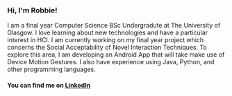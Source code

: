 ### Hi, I'm Robbie!

I am a final year Computer Science BSc Undergradute at The University of Glasgow. I love learning about new technologies and have a particular interest in HCI. I am currently working on my final year project which concerns the Social Acceptability of Novel Interaction Techniques. To explore this area, I am developing an Android App that will take make use of Device Motion Gestures. I also have experience using Java, Python, and other programming languages.

#### You can find me on [LinkedIn](https://www.linkedin.com/in/robert-thomson-757a43167/)

<!--
**Robbie-Thomson/Robbie-Thomson** is a ✨ _special_ ✨ repository because its `README.md` (this file) appears on your GitHub profile.

Here are some ideas to get you started:

- 🔭 I’m currently working on ...
- 🌱 I’m currently learning ...
- 👯 I’m looking to collaborate on ...
- 🤔 I’m looking for help with ...
- 💬 Ask me about ...
- 📫 How to reach me: ...
- 😄 Pronouns: ...
- ⚡ Fun fact: ...
-->
